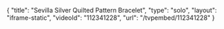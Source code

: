 {
    "title": "Sevilla Silver Quilted Pattern Bracelet",
    "type": "solo",
    "layout": "iframe-static",
    "videoId": "112341228",
    "url": "\/tvpembed\/112341228"
}